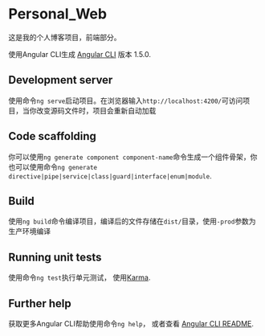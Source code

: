# Personal_Web

这是我的个人博客项目，前端部分。

使用Angular CLI生成 [Angular CLI](https://github.com/angular/angular-cli) 版本 1.5.0.

## Development server

使用命令`ng serve`启动项目。在浏览器输入`http://localhost:4200/`可访问项目，当你改变源码文件时，项目会重新自动加载

## Code scaffolding

你可以使用`ng generate component component-name`命令生成一个组件骨架，你也可以使用命令`ng generate directive|pipe|service|class|guard|interface|enum|module`.

## Build

使用`ng build`命令编译项目，编译后的文件存储在`dist/`目录，使用`-prod`参数为生产环境编译

## Running unit tests

使用命令`ng test`执行单元测试，  使用[Karma](https://karma-runner.github.io).


## Further help

获取更多Angular CLI帮助使用命令`ng help`， 或者查看 [Angular CLI README](https://github.com/angular/angular-cli/blob/master/README.md).
